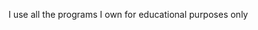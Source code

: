 
I use all the programs I own for educational purposes only

<!---
StupidBeLike/StupidBeLike is a ✨ special ✨ repository because its `README.md` (this file) appears on your GitHub profile.
You can click the Preview link to take a look at your changes.
--->
